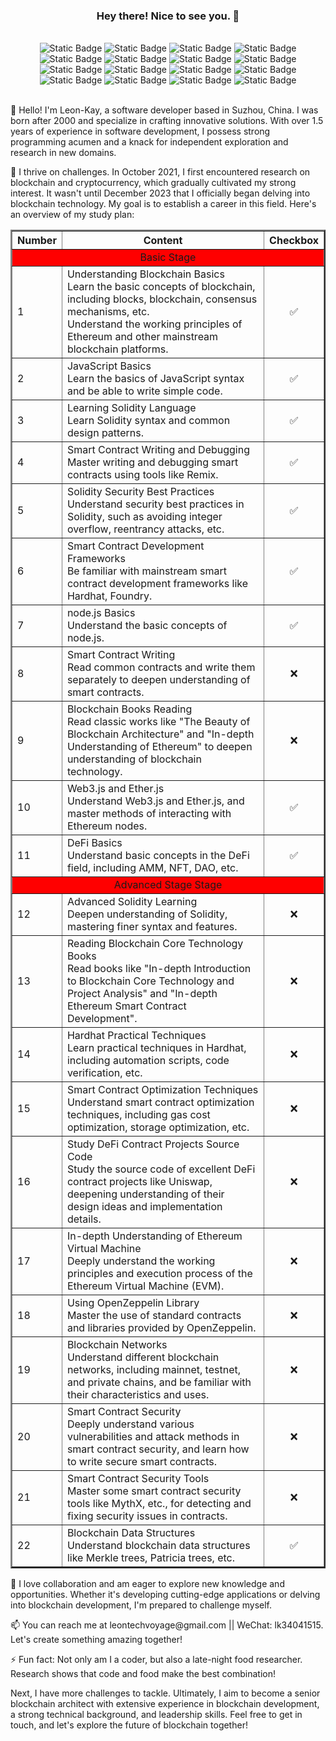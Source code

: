 <h3 align="center">Hey there! Nice to see you. 👋</h3>
<br>
<div style="text-align: center;">
    <img alt="Static Badge" src="https://img.shields.io/badge/%20Career-Smart%20Contract%20Engineer-cyan">
    <img alt="Static Badge" src="https://img.shields.io/badge/%20Skillful-Solidity-brightblue"> 
    <img alt="Static Badge" src="https://img.shields.io/badge/%20Skillful-Smart%20Contract-brightblue">
    <img alt="Static Badge" src="https://img.shields.io/badge/%20Skillful-Common%20Smart%20Contract-brightblue">
    <img alt="Static Badge" src="https://img.shields.io/badge/%20Skillful-Hardhat-brightblue"> 
    <img alt="Static Badge" src="https://img.shields.io/badge/%20Skillful-Foundry-brightblue"> 
    <img alt="Static Badge" src="https://img.shields.io/badge/%20Skillful-JavaScript-brightblue"> 
     <img alt="Static Badge" src="https://img.shields.io/badge/%20Skillful-C%23-brightblue"> 
     <img alt="Static Badge" src="https://img.shields.io/badge/%20Skillful-Remix-brightblue"> 
    <img alt="Static Badge" src="https://img.shields.io/badge/%20Understand-Blockchain-red"> 
    <img alt="Static Badge" src="https://img.shields.io/badge/%20Understand-OpenZeppelin-red"> 
    <img alt="Static Badge" src="https://img.shields.io/badge/%20Understand-Smart%20Contract%20Security-red"> 
    <img alt="Static Badge" src="https://img.shields.io/badge/%20Understand-DeFi-red"> 
    <img alt="Static Badge" src="https://img.shields.io/badge/%20Understand-Ether.js-red"> 
    <img alt="Static Badge" src="https://img.shields.io/badge/%20Understand-Web3.js-red"> 
    <img alt="Static Badge" src="https://img.shields.io/badge/%20Understand-Merkle%20Trees-red"> 
</div>
<br>
<p>👋 Hello! I'm Leon-Kay, a software developer based in Suzhou, China. I was born after 2000 and specialize in crafting innovative solutions. With over 1.5 years of experience in software development, I possess strong programming acumen and a knack for independent exploration and research in new domains.</p>
<p>🧠 I thrive on challenges. In October 2021, I first encountered research on blockchain and cryptocurrency, which gradually cultivated my strong interest. It wasn't until December 2023 that I officially began delving into blockchain technology. My goal is to establish a career in this field. Here's an overview of my study plan:</p>
<table border="2" align="center">
  <tr>
    <th>Number</th>
    <th>Content</th>
    <th>Checkbox</th>
  </tr>
  <tr>
    <td colspan="3" align="center" bgcolor='red'>Basic Stage</td>
  </tr>
  <tr>
    <td>1</td>
    <td>Understanding Blockchain Basics<br>Learn the basic concepts of blockchain, including blocks, blockchain, consensus mechanisms, etc.<br>Understand the working principles of Ethereum and other mainstream blockchain platforms.</td>
    <td align="center">✅</td>
  </tr>
  <tr>
    <td>2</td>
    <td>JavaScript Basics<br>Learn the basics of JavaScript syntax and be able to write simple code.</td>
    <td align="center">✅</td>
  </tr>
  <tr>
    <td>3</td>
    <td>Learning Solidity Language<br>Learn Solidity syntax and common design patterns.</td>
    <td align="center">✅</td>
  </tr>
  <tr>
    <td>4</td>
    <td>Smart Contract Writing and Debugging<br>Master writing and debugging smart contracts using tools like Remix.</td>
    <td align="center">✅</td>
  </tr>
  <tr>
    <td>5</td>
    <td>Solidity Security Best Practices<br>Understand security best practices in Solidity, such as avoiding integer overflow, reentrancy attacks, etc.</td>
    <td align="center">✅</td>
  </tr>
  <tr>
    <td>6</td>
    <td>Smart Contract Development Frameworks<br>Be familiar with mainstream smart contract development frameworks like Hardhat, Foundry.</td>
    <td align="center">✅</td>
  </tr>
  <tr>
    <td>7</td>
    <td>node.js Basics<br>Understand the basic concepts of node.js.</td>
    <td align="center">✅</td>
  </tr>
  <tr>
    <td>8</td>
    <td>Smart Contract Writing<br>Read common contracts and write them separately to deepen understanding of smart contracts.</td>
    <td align="center">❌</td>
  </tr>
  <tr>
    <td>9</td>
    <td>Blockchain Books Reading<br>Read classic works like "The Beauty of Blockchain Architecture" and "In-depth Understanding of Ethereum" to deepen understanding of blockchain technology.</td>
    <td align="center">❌</td>
  </tr>
  <tr>
    <td>10</td>
    <td>Web3.js and Ether.js<br>Understand Web3.js and Ether.js, and master methods of interacting with Ethereum nodes.</td>
    <td align="center">✅</td>
  </tr>
  <tr>
    <td>11</td>
    <td>DeFi Basics<br>Understand basic concepts in the DeFi field, including AMM, NFT, DAO, etc.</td>
    <td align="center">✅</td>
  </tr>
  <tr>
      <td colspan="3" align="center" bgcolor='red'>Advanced Stage Stage</td>
  </tr>
  <tr>
    <td>12</td>
    <td>Advanced Solidity Learning<br>Deepen understanding of Solidity, mastering finer syntax and features.</td>
    <td align="center">❌</td>
  </tr>
  <tr>
    <td>13</td>
    <td>Reading Blockchain Core Technology Books<br>Read books like "In-depth Introduction to Blockchain Core Technology and Project Analysis" and "In-depth Ethereum Smart Contract Development".</td>
    <td align="center">❌</td>
  </tr>
  <tr>
    <td>14</td>
    <td>Hardhat Practical Techniques<br>Learn practical techniques in Hardhat, including automation scripts, code verification, etc.</td>
    <td align="center">❌</td>
  </tr>
  <tr>
    <td>15</td>
    <td>Smart Contract Optimization Techniques<br>Understand smart contract optimization techniques, including gas cost optimization, storage optimization, etc.</td>
    <td align="center">❌</td>
  </tr>
  <tr>
    <td>16</td>
    <td>Study DeFi Contract Projects Source Code<br>Study the source code of excellent DeFi contract projects like Uniswap, deepening understanding of their design ideas and implementation details.</td>
    <td align="center">❌</td>
  </tr>
  <tr>
    <td>17</td>
    <td>In-depth Understanding of Ethereum Virtual Machine<br>Deeply understand the working principles and execution process of the Ethereum Virtual Machine (EVM).</td>
    <td align="center">❌</td>
  </tr>
  <tr>
    <td>18</td>
    <td>Using OpenZeppelin Library<br>Master the use of standard contracts and libraries provided by OpenZeppelin.</td>
    <td align="center">❌</td>
  </tr>
  <tr>
    <td>19</td>
    <td>Blockchain Networks<br>Understand different blockchain networks, including mainnet, testnet, and private chains, and be familiar with their characteristics and uses.</td>
    <td align="center">❌</td>
  </tr>
  <tr>
    <td>20</td>
    <td>Smart Contract Security<br>Deeply understand various vulnerabilities and attack methods in smart contract security, and learn how to write secure smart contracts.</td>
    <td align="center">❌</td>
  </tr>
  <tr>
    <td>21</td>
    <td>Smart Contract Security Tools<br>Master some smart contract security tools like MythX, etc., for detecting and fixing security issues in contracts.</td>
    <td align="center">❌</td>
  </tr>
  <tr>
    <td>22</td>
    <td>Blockchain Data Structures<br>Understand blockchain data structures like Merkle trees, Patricia trees, etc.</td>
    <td align="center">✅</td>
  </tr>
</table>


<p>🚀 I love collaboration and am eager to explore new knowledge and opportunities. Whether it's developing cutting-edge applications or delving into blockchain development, I'm prepared to challenge myself.</p>
<p>📫 You can reach me at leontechvoyage@gmail.com || WeChat: lk34041515. Let's create something amazing together!</p>
<p>⚡ Fun fact: Not only am I a coder, but also a late-night food researcher. Research shows that code and food make the best combination!</p>
<p>Next, I have more challenges to tackle. Ultimately, I aim to become a senior blockchain architect with extensive experience in blockchain development, a strong technical background, and leadership skills. Feel free to get in touch, and let's explore the future of blockchain together!</p>

